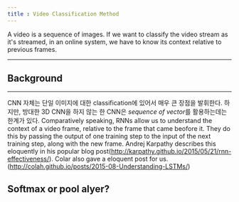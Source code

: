 ```yaml
---
title : Video Classification Method
---
```


A video is a sequence of images. If we want to classify the video stream as it's streamed, in an online system, we have to know its context relative to previous frames.

---
## Background
---
CNN 자체는 단일 이미지에 대한 classification에 있어서 매우 큰 장점을 발휘한다. 하지만, 방대한 3D CNN을 하지 않는 한 CNN은 *sequence of vector*를 활용하는데는 한계가 있다.
Comparatively speaking, RNNs allow us to understand the context of a video frame, relative to the frame that came beofore it. They do this by passing the output of one training step to the input of the next training step, along with the new frame. Andrej Karpathy describes this eloquently in his popular blog post(<http://karpathy.github.io/2015/05/21/rnn-effectiveness/>). Colar also gave a eloquent post for us.(<http://colah.github.io/posts/2015-08-Understanding-LSTMs/>)

## Softmax or pool alyer?
